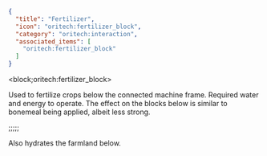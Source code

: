 ```json
{
  "title": "Fertilizer",
  "icon": "oritech:fertilizer_block",
  "category": "oritech:interaction",
  "associated_items": [
    "oritech:fertilizer_block"
  ]
}
```

<block;oritech:fertilizer_block>

Used to fertilize crops below the connected machine frame. Required water and energy to operate. The effect on the blocks below is similar to bonemeal being applied, albeit less strong.

;;;;;

Also hydrates the farmland below.